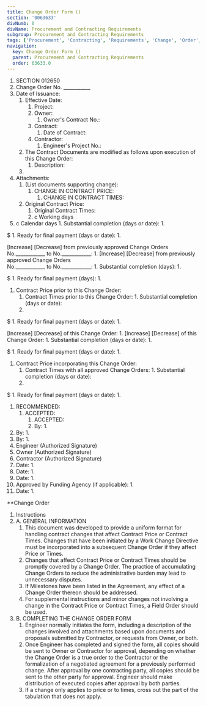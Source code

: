 ```yaml
---
title: Change Order Form ()
section: '0063633'
divNumb: 0
divName: Procurement and Contracting Requirements
subgroup: Procurement and Contracting Requirements
tags: ['Procurement', 'Contracting', 'Requirements', 'Change', 'Order', 'Form', '()']
navigation:
  key: Change Order Form ()
  parent: Procurement and Contracting Requirements
  order: 63633.0
---
```


   1. SECTION 012650
   1. Change Order No. \_\_\_\_\_\_\_\_\_\_\_
   1. Date of Issuance:
      1. Effective Date:
            1. Project:
         1. Owner:
               1. Owner's Contract No.:
         1. Contract:
               1. Date of Contract:
         1. Contractor:
               1. Engineer's Project No.:
      1. The Contract Documents are modified as follows upon execution of this Change Order:
            1. Description:
      1. 
   1. Attachments:
      1. (List documents supporting change):
            1. CHANGE IN CONTRACT PRICE:
               1. CHANGE IN CONTRACT TIMES:
      1. Original Contract Price:
            1. Original Contract Times:
         1. c Working days
   1. c Calendar days
    1. Substantial completion (days or date):
       1. 

$ 
    1. Ready for final payment (days or date):
       1. 

[Increase] [Decrease] from previously approved Change Orders No.\_\_\_\_\_\_\_\_\_\_\_\_ to No.\_\_\_\_\_\_\_\_\_\_\_\_:
      1. [Increase] [Decrease] from previously approved Change Orders  
No.\_\_\_\_\_\_\_\_\_\_\_\_ to No.\_\_\_\_\_\_\_\_\_\_\_\_:
    1. Substantial completion (days):
       1. 

$ 
    1. Ready for final payment (days):
       1. 
   1. Contract Price prior to this Change Order:
      1. Contract Times prior to this Change Order:
    1. Substantial completion (days or date):
       1. 

$ 
    1. Ready for final payment (days or date):
       1. 

[Increase] [Decrease] of this Change Order:
      1. [Increase] [Decrease] of this Change Order:
    1. Substantial completion (days or date):
       1. 

$ 
    1. Ready for final payment (days or date):
       1. 
   1. Contract Price incorporating this Change Order:
      1. Contract Times with all approved Change Orders:
    1. Substantial completion (days or date):
       1. 

$ 
    1. Ready for final payment (days or date):
       1. 
   1. RECOMMENDED:
      1. ACCEPTED:
            1. ACCEPTED:
         1. By:
            1. 
   1. By:
      1. 
   1. By:
      1. 
   1. Engineer (Authorized Signature)
   1. Owner (Authorized Signature)
   1. Contractor (Authorized Signature)
   1. Date:
      1. 
   1. Date:
      1. 
   1. Date:
      1. 
   1. Approved by Funding Agency (if applicable):
    1. 
   1. Date:
      1. 

 **Change Order
1. Instructions
1. A. GENERAL INFORMATION
   1. This document was developed to provide a uniform format for handling contract changes that affect Contract Price or Contract Times. Changes that have been initiated by a Work Change Directive must be incorporated into a subsequent Change Order if they affect Price or Times.
   1. Changes that affect Contract Price or Contract Times should be promptly covered by a Change Order. The practice of accumulating Change Orders to reduce the administrative burden may lead to unnecessary disputes.
   1. If Milestones have been listed in the Agreement, any effect of a Change Order thereon should be addressed.
   1. For supplemental instructions and minor changes not involving a change in the Contract Price or Contract Times, a Field Order should be used.
1. B. COMPLETING THE CHANGE ORDER FORM
   1. Engineer normally initiates the form, including a description of the changes involved and attachments based upon documents and proposals submitted by Contractor, or requests from Owner, or both.
   1. Once Engineer has completed and signed the form, all copies should be sent to Owner or Contractor for approval, depending on whether the Change Order is a true order to the Contractor or the formalization of a negotiated agreement for a previously performed change. After approval by one contracting party, all copies should be sent to the other party for approval. Engineer should make distribution of executed copies after approval by both parties.
   1. If a change only applies to price or to times, cross out the part of the tabulation that does not apply.

